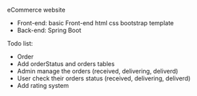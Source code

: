 eCommerce website
- Front-end: basic Front-end html css bootstrap template
- Back-end: Spring Boot

Todo list:
- Order
- Add orderStatus and orders tables
- Admin manage the orders (received, delivering, deliverd)
- User check their orders status (received, delivering, deliverd)
- Add rating system